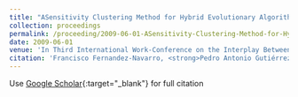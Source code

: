 ```yaml
---
title: "ASensitivity Clustering Method for Hybrid Evolutionary Algorithms"
collection: proceedings
permalink: /proceeding/2009-06-01-ASensitivity-Clustering-Method-for-Hybrid-Evolutionary-Algorithms
date: 2009-06-01
venue: 'In Third International Work-Conference on the Interplay Between Natural and Artificial Computation (IWINAC09)'
citation: 'Francisco Fernandez-Navarro, <strong>Pedro Antonio Gutiérrez</strong>, César Hervás-Martínez, Juan Carlos Fernández, &quot;ASensitivity Clustering Method for Hybrid Evolutionary Algorithms.&quot; In Third International Work-Conference on the Interplay Between Natural and Artificial Computation (IWINAC09), Methods and Models in Artificial and Natural Computation, Lecture Notes in Computer Science, Vol. 5601, 2009, Santiago de Compostela, Spain, pp.245--254.'
---
```

Use [Google Scholar](https://scholar.google.com/scholar?q=ASensitivity+Clustering+Method+for+Hybrid+Evolutionary+Algorithms){:target="_blank"} for full citation